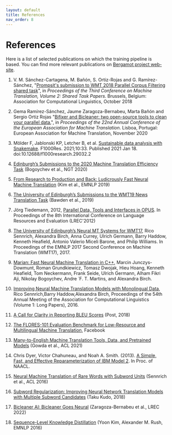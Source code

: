 ```yaml
---
layout: default
title: References
nav_order: 8
---
```


# References

Here is a list of selected publications on which the training pipeline is based. 
You can find more relevant publications on [Bergamot project web-site](https://browser.mt/publications).

1. V. M. Sánchez-Cartagena, M. Bañón, S. Ortiz-Rojas and G. Ramírez-Sánchez, 
"[Prompsit's submission to WMT 2018 Parallel Corpus Filtering shared task](http://www.statmt.org/wmt18/pdf/WMT116.pdf)",
in *Proceedings of the Third Conference on Machine Translation, Volume 2: Shared Task Papers*.
Brussels, Belgium: Association for Computational Linguistics, October 2018

2. Gema Ramírez-Sánchez, Jaume Zaragoza-Bernabeu, Marta Bañón and Sergio Ortiz Rojas 
"[Bifixer and Bicleaner: two open-source tools to clean your parallel data.](https://eamt2020.inesc-id.pt/proceedings-eamt2020.pdf#page=311)",
in *Proceedings of the 22nd Annual Conference of the European Association for Machine Translation*.
Lisboa, Portugal: European Association for Machine Translation, November 2020
   
3. Mölder F, Jablonski KP, Letcher B, et al. [Sustainable data analysis with Snakemake](https://pubmed.ncbi.nlm.nih.gov/34035898/). F1000Res. 2021;10:33. Published 2021 Jan 18. doi:10.12688/f1000research.29032.2

4. [Edinburgh’s Submissions to the 2020 Machine Translation Efficiency Task](https://aclanthology.org/2020.ngt-1.26) (Bogoychev et al., NGT 2020)

5. [From Research to Production and Back: Ludicrously Fast Neural Machine Translation](https://aclanthology.org/D19-5632) (Kim et al., EMNLP 2019)

6. [The University of Edinburgh’s Submissions to the WMT19 News Translation Task](https://aclanthology.org/W19-5304) (Bawden et al., 2019)

7. Jörg Tiedemann, 2012, [Parallel Data, Tools and Interfaces in OPUS](http://www.lrec-conf.org/proceedings/lrec2012/pdf/463_Paper.pdf). In Proceedings of the 8th International Conference on Language Resources and Evaluation (LREC'2012)
8. [The University of Edinburgh’s Neural MT Systems for WMT17](https://arxiv.org/abs/1708.00726), Rico Sennrich, Alexandra Birch, Anna Currey, Ulrich Germann, Barry Haddow, Kenneth Heafield, Antonio Valerio Miceli Barone, and Philip Williams. In Proceedings of the EMNLP 2017 Second Conference on Machine Translation (WMT17), 2017.
9. [Marian: Fast Neural Machine Translation in C++](https://arxiv.org/abs/1804.00344), Marcin Junczys-Dowmunt, Roman Grundkiewicz, Tomasz Dwojak, Hieu Hoang, Kenneth Heafield, Tom Neckermann, Frank Seide, Ulrich Germann, Alham Fikri Aji, Nikolay Bogoychev, Andre ́ F. T. Martins, and Alexandra Birch.
10. [Improving Neural Machine Translation Models with Monolingual Data](https://arxiv.org/abs/1511.06709), Rico Sennrich,Barry Haddow,Alexandra Birch, Proceedings of the 54th Annual Meeting of the Association for Computational Linguistics (Volume 1: Long Papers), 2016.
11. [A Call for Clarity in Reporting BLEU Scores](https://aclanthology.org/W18-6319) (Post, 2018)
12. [The FLORES-101 Evaluation Benchmark for Low-Resource and Multilingual Machine Translation](https://ai.facebook.com/research/publications/the-flores-101-evaluation-benchmark-for-low-resource-and-multilingual-machine-translation), Facebook
13. [Many-to-English Machine Translation Tools, Data, and Pretrained Models](https://aclanthology.org/2021.acl-demo.37) (Gowda et al., ACL 2021)
14. Chris Dyer, Victor Chahuneau, and Noah A. Smith. (2013). [A Simple, Fast, and Effective Reparameterization of IBM Model 2](http://www.ark.cs.cmu.edu/cdyer/fast_valign.pdf). In Proc. of NAACL.
15. [Neural Machine Translation of Rare Words with Subword Units](https://aclanthology.org/P16-1162) (Sennrich et al., ACL 2016)
16. [Subword Regularization: Improving Neural Network Translation Models with Multiple Subword Candidates](https://arxiv.org/abs/1804.10959) (Taku Kudo, 2018)
17. [Bicleaner AI: Bicleaner Goes Neural](https://aclanthology.org/2022.lrec-1.87.pdf) (Zaragoza-Bernabeu et al., LREC 2022)
18. [Sequence-Level Knowledge Distillation](https://arxiv.org/abs/1606.07947) (Yoon Kim, Alexander M. Rush, EMNLP 2016)
